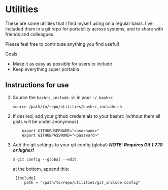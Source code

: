 Utilities
=========

These are some utilities that I find myself using on a regular basis. I've included them in a git repo for portability across systems, and to share with friends and colleagues.

Please feel free to contribute anything you find useful!

Goals
  - Make it as easy as possible for users to include
  - Keep everything super portable


Instructions for use
-----------
1. Source the `bashrc_include.sh` in your `~/.bashrc`

    ```source /path/to/repo/utilities/bashrc_include.sh```
 1. If desired, add your github credentials to your bashrc (without them all gists will be under anonymous)

            export GITHUBUSERNAME="<username>"
            export GITHUBPASSWORD="<password>"

1. Add the git settings to your git config (global) ***NOTE: Requires Git 1.7.10 or higher!***

    ```$ git config --global --edit```

    at the bottom, append this:

        [include]
            path = "/path/to/repo/utilities/git_include.config"
